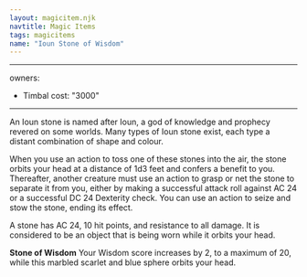 ```yaml
---
layout: magicitem.njk
navtitle: Magic Items
tags: magicitems
name: "Ioun Stone of Wisdom"
---
```

---
owners:
  - Timbal
cost: "3000"
---

An Ioun stone is named after Ioun, a god of knowledge and prophecy revered on some worlds. Many types of Ioun stone exist, each type a distant combination of shape and colour.

When you use an action to toss one of these stones into the air, the stone orbits your head at a distance of 1d3 feet and confers a benefit to you. Thereafter, another creature must use an action to grasp or net the stone to separate it from you, either by making a successful attack roll against AC 24 or a successful DC 24 Dexterity check. You can use an action to seize and stow the stone, ending its effect.

A stone has AC 24, 10 hit points, and resistance to all damage. It is considered to be an object that is being worn while it orbits your head.

**Stone of Wisdom** Your Wisdom score increases by 2, to a maximum of 20, while this marbled scarlet and blue sphere orbits your head.